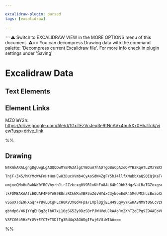 ```yaml
---

excalidraw-plugin: parsed
tags: [excalidraw]

---
```

==⚠  Switch to EXCALIDRAW VIEW in the MORE OPTIONS menu of this document. ⚠== You can decompress Drawing data with the command palette: 'Decompress current Excalidraw file'. For more info check in plugin settings under 'Saving'



# Excalidraw Data

## Text Elements
## Element Links
MZO1eY2h: https://drive.google.com/file/d/1GxTEzVoJeq3e9tNnAVx4hu5Xx0HhJTck/view?usp=drive_link

%%
## Drawing
```compressed-json
N4KAkARALgngDgUwgLgAQQQDwMYEMA2AlgCYBOuA7hADTgQBuCpAzoQPYB2KqATLZMzYBXUtiRoIACyhQ4zZAHoFAc0JRJQgEYA6bGwC2CgF7N6hbEcK4OCtptbErHALRY8RMpWdx8Q1TdIEfARcZgRmBShcZQUebQBGeISaOiCEfQQOKGZuAG1wMFAwYogSbggAWQAtAHl4hABNHkkU4shYRHL0zQRiYlxNYNaSzG5nADYABjiADgB2SYBmeMmA

TnjF+Z45/hKYMcWAFnHtHnHEw83DucXVmb4CyAoSdW4ZgFY5hJ4llfXNubbXaQSQIQjKaTccYfbT3RbjS4za63e7AiDWZRDNCTNHMKCkNgAawQAGE2Pg2KRygBiep0pBozS4bCE5QEoQcYhkilUiT46zMOC4QJZYaQABmhHw+AAyrAsehBB4xRA8QTiQB1F4tNAPNqq/FEhBymAK1Xkspo9kQjjhHJoeJothC7BqfYOyY4x4QNnCOAASWI9tQuQA

umjxeQMoHuBwhNK0YROVhyrhJir2Zzbcxg0V9R1xKhFo8AL64hC9bh3HgzVaLRaTGZoxgsdhcNCbcbNpisTgAOU4Ym4PBWNdHtcTzAAImkoJW0OKCGFGcJOQBRYIZLLBsNooRwfpz4jceJzQ4zFZzaHxBFd71EDiE8rSWTyJRkQiMbTKNhsTEIXQDAUSVggUYgFHiABxTAABU1yMAA1NgACkEAAR0WBBVigPsOAAQQQzBDg0d4AA1MEmAAJSRkJg

lkFDMBAKAAfiEQUAF4P0YAB9B8nzRCkWXnVBF3wZdvWYdxC3yNowEdR45MeUMChLcBwzoXA4DgOVcDnbg82gUEMnKIgISgYYGEIJiACFmVZTMuXJSkaXFVy3Is7ARBFKB/TnfQ5XVUknN5dBaQQekPK8zIfL82yWV9DlHJ5cp+Q4QVhWiyLSG83z0gAMSlWV5ULc1lV2CBPOy6Lcv8w1NW1YdysqnK/ICo0TTNJVLQKCqoqyGqACVhBtO0TyavqY

vSGoXTdE9PXGqr+r8vLOCgPLcH0KV3VQd4Fpa/LVplQgjELH49uqvyYKwKA8NM9t0GCcVzPOpb0h00gbuytgKFBXBjzQOMEx65qLvSNdOTwr6fpCf70GFAkqBeyb9EhhGYPgEqHIsySCWlUjuDmd5Dm0Y54h4OtJneeI6zrcqcfJfAGgJmZJm0NYeHJu5VjmQmPnKoxf30fTvXoAghELVnoXhcYeBUpHBtXYhs2DCAsfKtkSCOk7hy9EoNeIOUED

gbhdp6/WKjYYgEHBgZglh0TxL10gSG5Zy0DzSBrPJWHVeUJkAAoRx2XhT2oEPg9Z94AEoVQGhBlHjYVylIP3cEDhsw54DPeGzyOY7l4GJra4lpqgNtg0B/BysjDaEDj5NnY4ZRhf1TJbeE/FxbRbAiGNtBO4QNEOFr7gB6dIQoAfQsB4Lko7AAKwQbBshlYe4Atq2bcGYSHcHnrmTLxgYN/fAW5KAtyjCYJl7bFVPLxAx0c6AH4yr+82CE+2lz3/

V8FCG6b5HxPrGV+EYCT+TSDfTg3Bd4qXAGWOgIFwj6VUiWIAA===
```
%%